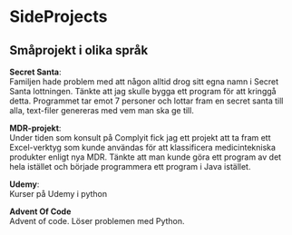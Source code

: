 # SideProjects
## Småprojekt i olika språk</b> 

<b>Secret Santa</b>: <br>
Familjen hade problem med att någon alltid drog sitt egna namn i Secret Santa lottningen. 
Tänkte att jag skulle bygga ett program för att kringgå detta. 
Programmet tar emot 7 personer och lottar fram en secret santa till alla, text-filer genereras med vem man ska ge till. 

<b>MDR-projekt</b>: <br> 
Under tiden som konsult på Complyit fick jag ett projekt att ta fram ett Excel-verktyg som kunde användas för att klassificera 
medicintekniska produkter enligt nya MDR.
Tänkte att man kunde göra ett program av det hela istället och började programmera ett program i Java istället. 


<b>Udemy</b>: <br> 
Kurser på Udemy i python

<b>Advent Of Code</b> <br>
Advent of code. 
Löser problemen med Python.
